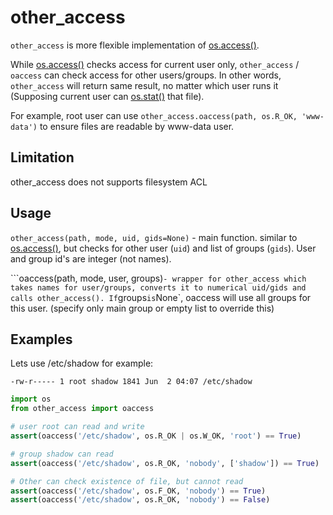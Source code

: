 # other_access

`other_access` is more flexible implementation of [os.access()](https://docs.python.org/3/library/os.html#os.access).

While [os.access()](https://docs.python.org/3/library/os.html#os.access) checks access for current user only, `other_access` / `oaccess` can check access for other users/groups. In other words, `other_access` will return same result, no matter which user runs it (Supposing current user can [os.stat()](https://docs.python.org/3/library/os.html#os.stat) that file).

For example, root user can use `other_access.oaccess(path, os.R_OK, 'www-data')` to ensure files are readable by www-data user.

## Limitation
other_access does not supports filesystem ACL

## Usage

`other_access(path, mode, uid, gids=None)` - main function. similar to [os.access()](https://docs.python.org/3/library/os.html#os.access), but checks for other user (`uid`) and list of groups (`gids`). User and group id's are integer (not names).

```oaccess(path, mode, user, groups)` - wrapper for other_access which takes names for user/groups, converts it to numerical uid/gids and calls other_access(). If `groups` is `None`, oaccess will use all groups for this user. (specify only main group or empty list to override this)


## Examples
Lets use /etc/shadow for example:
~~~
-rw-r----- 1 root shadow 1841 Jun  2 04:07 /etc/shadow
~~~

~~~python
import os
from other_access import oaccess

# user root can read and write
assert(oaccess('/etc/shadow', os.R_OK | os.W_OK, 'root') == True)

# group shadow can read
assert(oaccess('/etc/shadow', os.R_OK, 'nobody', ['shadow']) == True)

# Other can check existence of file, but cannot read
assert(oaccess('/etc/shadow', os.F_OK, 'nobody') == True)
assert(oaccess('/etc/shadow', os.R_OK, 'nobody') == False)
~~~